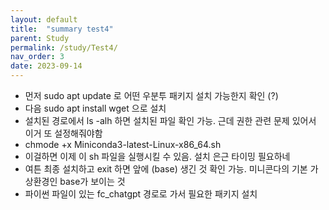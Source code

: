 ```yaml
---
layout: default
title:  "summary test4"
parent: Study
permalink: /study/Test4/
nav_order: 3
date: 2023-09-14
---
```



- 먼저 sudo apt update 로 어떤 우분투 패키지 설치 가능한지 확인 (?)
- 다음 sudo apt install wget 으로 설치
- 설치된 경로에서 ls -alh 하면 설치된 파일 확인 가능. 근데 권한 관련 문제 있어서 이거 또 설정해줘야함
- chmode +x Miniconda3-latest-Linux-x86_64.sh
- 이걸하면 이제 이 sh 파일을 실행시킬 수 있음. 설치 은근 타이밍 필요하네
- 여튼 최종 설치하고 exit 하면 앞에 (base) 생긴 것 확인 가능. 미니콘다의 기본 가상환경인 base가 보이는 것
- 파이썬 파일이 있는 fc_chatgpt 경로로 가서 필요한 패키지 설치


